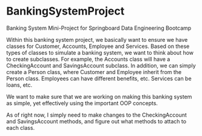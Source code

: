 # BankingSystemProject
Banking System Mini-Project for Springboard Data Engineering Bootcamp

Within this banking system project, we basically want to ensure we have classes for Customer, Accounts, Employee and Services. Based on these types of classes to simulate a banking system, we want to think about how to create subclasses. For example, the Accounts class will have a CheckingAccount and SavingsAccount subclass. In addition, we can simply create a Person class, where Customer and Employee inherit from the Person class. Employees can have different benefits, etc. Services can be loans, etc.

We want to make sure that we are working on making this banking system as simple, yet effectively using the important OOP concepts.

As of right now, I simply need to make changes to the CheckingAccount and SavingsAccount methods, and figure out what methods to attach to each class.
